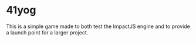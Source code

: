 41yog
=====

This is a simple game made to both test the ImpactJS engine and to provide a launch point for a larger project.
